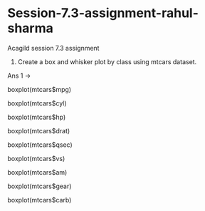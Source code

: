 # Session-7.3-assignment-rahul-sharma
Acagild session 7.3 assignment 

1. Create a box and whisker plot by class using mtcars dataset.

Ans 1 ->

boxplot(mtcars$mpg)

boxplot(mtcars$cyl)

boxplot(mtcars$hp)

boxplot(mtcars$drat)

boxplot(mtcars$qsec)

boxplot(mtcars$vs)

boxplot(mtcars$am)

boxplot(mtcars$gear)

boxplot(mtcars$carb)

